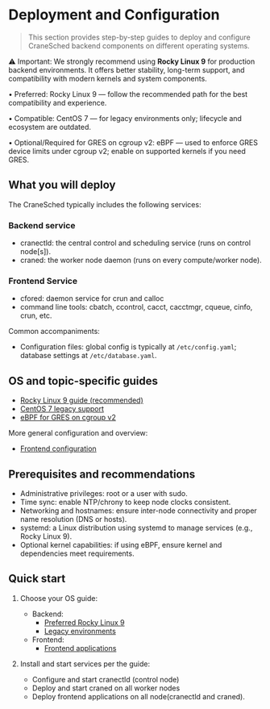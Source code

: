 # Deployment and Configuration

>This section provides step-by-step guides to deploy and configure CraneSched backend components on different operating systems.

⚠️ Important: We strongly recommend using **Rocky Linux 9** for production backend environments. It offers better stability, long-term support, and compatibility with modern kernels and system components.

• Preferred: Rocky Linux 9 — follow the recommended path for the best compatibility and experience.

• Compatible: CentOS 7 — for legacy environments only; lifecycle and ecosystem are outdated.

• Optional/Required for GRES on cgroup v2: eBPF — used to enforce GRES device limits under cgroup v2; enable on supported kernels if you need GRES.

## What you will deploy

The CraneSched typically includes the following services:

### Backend service
- cranectld: the central control and scheduling service (runs on control node[s]).
- craned: the worker node daemon (runs on every compute/worker node).

### Frontend Service
- cfored: daemon service for crun and calloc
- command line tools: cbatch, ccontrol, cacct, cacctmgr, cqueue, cinfo, crun, etc.

Common accompaniments:

- Configuration files: global config is typically at `/etc/config.yaml`; database settings at `/etc/database.yaml`.

## OS and topic-specific guides

- [Rocky Linux 9 guide (recommended)](./Backend/Rocky9.md)
- [CentOS 7 legacy support](./Backend/Centos7.md)
- [eBPF for GRES on cgroup v2](./Backend/EBPF.md)

More general configuration and overview:

- [Frontend configuration](./Frontend.md)

## Prerequisites and recommendations

- Administrative privileges: root or a user with sudo.
- Time sync: enable NTP/chrony to keep node clocks consistent.
- Networking and hostnames: ensure inter-node connectivity and proper name resolution (DNS or hosts).
- systemd: a Linux distribution using systemd to manage services (e.g., Rocky Linux 9).
- Optional kernel capabilities: if using eBPF, ensure kernel and dependencies meet requirements.

## Quick start

1) Choose your OS guide:
    - Backend:
        - [Preferred Rocky Linux 9](./Backend/Rocky9.md)
        - [Legacy environments](./Backend/Centos7.md)
    - Frontend:
        - [Frontend applications](./Frontend.md)

2) Install and start services per the guide:
    - Configure and start cranectld (control node)
    - Deploy and start craned on all worker nodes
    - Deploy frontend applications on all node(cranectld and craned).
